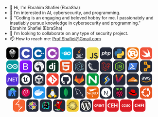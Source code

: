 - 👋 Hi, I’m Ebrahim Shafiei (EbraSha)
- 👀 I’m interested in AI, cybersecurity, and programming.
- 🎤 "Coding is an engaging and beloved hobby for me. I passionately and insatiably pursue knowledge in cybersecurity and programming." Ebrahim Shafiei (EbraSha)
- 💞️ I’m looking to collaborate on any type of security project.
- 📫 How to reach me: Prof.Shafiei@Gmail.com

<p align="center">
<img src="icons/blackwin.png" width="40" height="40" alt="blackwin" />
<img src="icons/c.png" width="40" height="40" alt="c" />
<img src="icons/cpp.png" width="40" height="40" alt="cpp" />
<img src="icons/cs.png" width="40" height="40" alt="cs" />
<img src="icons/go.png" width="40" height="40" alt="go" />
<img src="icons/java.png" width="40" height="40" alt="java" />
<img src="icons/js.png" width="40" height="40" alt="js" />
<img src="icons/php.png" width="40" height="40" alt="php" />
<img src="icons/python.png" width="40" height="40" alt="python" />
<img src="icons/r.png" width="40" height="40" alt="r" />
<img src="icons/swift.png" width="40" height="40" alt="swift" />
<img src="icons/arduino.png" width="40" height="40" alt="arduino" />
<img src="icons/bootstrap.png" width="40" height="40" alt="bootstrap" />
<img src="icons/deno.png" width="40" height="40" alt="django" />
<img src="icons/django.png" width="40" height="40" alt="django" />
<img src="icons/html.png" width="40" height="40" alt="html" />
<img src="icons/electronjs.png" width="40" height="40" alt="electronjs" />
<img src="icons/flask.png" width="40" height="40" alt="flask" />
<img src="icons/laravel.png" width="40" height="40" alt="laravel" />
<img src="icons/nodejs.png" width="40" height="40" alt="nodejs" />
<img src="icons/powershell.png" width="40" height="40" alt="powershell" />
<img src="icons/puppet.png" width="40" height="40" alt="puppet" />
<img src="icons/dotnet.png" width="40" height="40" alt="dotnet" />
<img src="icons/unrealengine.png" width="40" height="40" alt="unrealengine" />
<img src="icons/unity.png" width="40" height="40" alt="unity" />
<img src="icons/git.png" width="40" height="40" alt="git" />
<img src="icons/github.png" width="40" height="40" alt="github" />
<img src="icons/gitlab.png" width="40" height="40" alt="gitlab" />
<img src="icons/nginx.png" width="40" height="40" alt="nginx" />
<img src="icons/litespeed.png" width="40" height="40" alt="litespeed" />
<img src="icons/apache.png" width="40" height="40" alt="apache" />
<img src="icons/cloudflare.png" width="40" height="40" alt="cloudflare" />
<img src="icons/amazon.png" width="40" height="40" alt="amazon" />
<img src="icons/android.png" width="40" height="40" alt="android" />
<img src="icons/debian.png" width="40" height="40" alt="debian" />
<img src="icons/docker.png" width="40" height="40" alt="docker" />
<img src="icons/linux.png" width="40" height="40" alt="linux" />
<img src="icons/mongodb.png" width="40" height="40" alt="mongodb" />
<img src="icons/mysql.png" width="40" height="40" alt="mysql" />
<img src="icons/netbsd.png" width="40" height="40" alt="netbsd" />
<img src="icons/netxjs.png" width="40" height="40" alt="netjs" />
<img src="icons/raspberrypi.png" width="40" height="40" alt="raspberrypi" />
<img src="icons/redhat.png" width="40" height="40" alt="redhat" />
<img src="icons/ubuntu.png" width="40" height="40" alt="ubuntu" />
<img src="icons/burpsuite.png" width="40" height="40" alt="burpsuite" />
<img src="icons/centos.png" width="40" height="40" alt="centos" />
<img src="icons/clion.png" width="40" height="40" alt="clion" />
<img src="icons/freebsd.png" width="40" height="40" alt="freebsd" />
<img src="icons/openbsd.png" width="40" height="40" alt="openbsd" />
<img src="icons/wordpress.png" width="40" height="40" alt="wordpress" />
<img src="icons/CPENT.png" width="40" height="40" alt="CPENT" />
<img src="icons/ceh.png" width="40" height="40" alt="CEH" />
<img src="icons/CCISO.png" width="40" height="40" alt="CCISO" />
<img src="icons/CHFI.png" width="40" height="40" alt="CHFI" />

</p>
